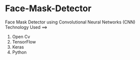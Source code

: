 # Face-Mask-Detector
Face Mask Detector using Convolutional Neural Networks (CNN)
Technology Used ==>
1. Open Cv
2. TensorFlow
3. Keras
4. Python

